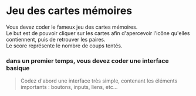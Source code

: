 # Jeu des cartes mémoires
Vous devez coder le fameux jeu des cartes mémoires.<br>
Le but est de pouvoir cliquer sur les cartes afin d'apercevoir l'icône qu'elles contiennent, puis de retrouver les paires.<br>
Le score représente le nombre de coups tentés.
<br>
### dans un premier temps, vous devez coder une interface basique
> Codez d'abord une interface très simple, contenant les éléments importants : boutons, inputs, liens, etc...<br/>
